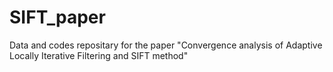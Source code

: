 # SIFT_paper
Data and codes repositary for the paper "Convergence analysis of Adaptive Locally Iterative Filtering and SIFT method"
